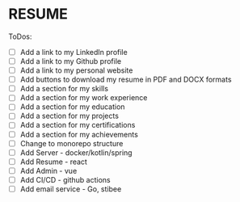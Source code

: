 # RESUME

ToDos:
- [ ] Add a link to my LinkedIn profile
- [ ] Add a link to my Github profile
- [ ] Add a link to my personal website
- [ ] Add buttons to download my resume in PDF and DOCX formats
- [ ] Add a section for my skills
- [ ] Add a section for my work experience
- [ ] Add a section for my education
- [ ] Add a section for my projects
- [ ] Add a section for my certifications
- [ ] Add a section for my achievements
- [ ] Change to monorepo structure
- [ ] Add Server - docker/kotlin/spring
- [ ] Add Resume - react
- [ ] Add Admin - vue
- [ ] Add CI/CD - github actions
- [ ] Add email service - Go, stibee
